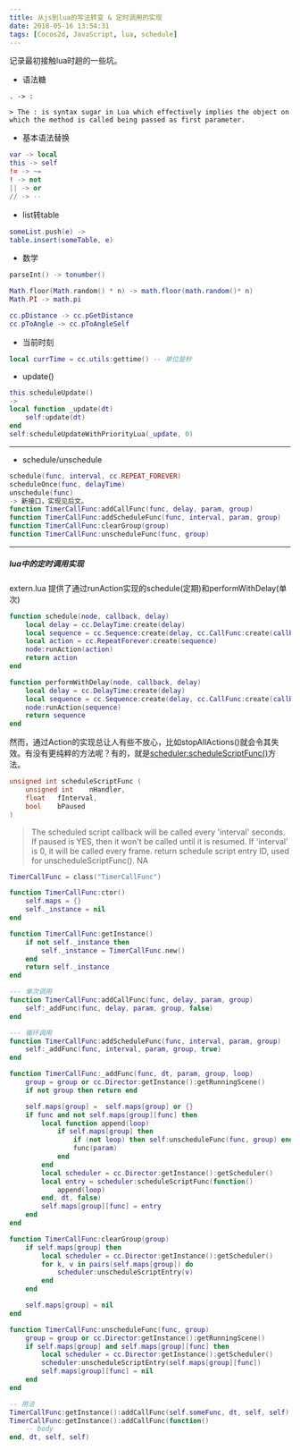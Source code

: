 ```yaml
---
title: 从js到lua的写法转变 & 定时调用的实现
date: 2018-05-16 13:54:31
tags: [Cocos2d, JavaScript, lua, schedule]
---
```

记录最初接触lua时趟的一些坑。

- 语法糖
```
. -> :
```
    > The : is syntax sugar in Lua which effectively implies the object on which the method is called being passed as first parameter.

- 基本语法替换
``` lua
var -> local
this -> self
!= -> ~=
! -> not
|| -> or
// -> --
```

- list转table
``` lua
someList.push(e) ->
table.insert(someTable, e)
```

- 数学
``` lua
parseInt() -> tonumber()

Math.floor(Math.random() * n) -> math.floor(math.random()* n)
Math.PI -> math.pi

cc.pDistance -> cc.pGetDistance
cc.pToAngle -> cc.pToAngleSelf
```

- 当前时刻
``` lua 
local currTime = cc.utils:gettime() -- 单位是秒
```

- update()
``` lua
this.scheduleUpdate()
->
local function _update(dt)
    self:update(dt)
end
self:scheduleUpdateWithPriorityLua(_update, 0)
```

---
- schedule/unschedule
``` lua
schedule(func, interval, cc.REPEAT_FOREVER)
scheduleOnce(func, delayTime)
unschedule(func)
-> 新接口，实现见后文。
function TimerCallFunc:addCallFunc(func, delay, param, group)
function TimerCallFunc:addScheduleFunc(func, interval, param, group)
function TimerCallFunc:clearGroup(group)
function TimerCallFunc:unscheduleFunc(func, group)
```

---
##### lua中的定时调用实现
extern.lua 提供了通过runAction实现的schedule(定期)和performWithDelay(单次)
``` lua
function schedule(node, callback, delay)
    local delay = cc.DelayTime:create(delay)
    local sequence = cc.Sequence:create(delay, cc.CallFunc:create(callback))
    local action = cc.RepeatForever:create(sequence)
    node:runAction(action)
    return action
end

function performWithDelay(node, callback, delay)
    local delay = cc.DelayTime:create(delay)
    local sequence = cc.Sequence:create(delay, cc.CallFunc:create(callback))
    node:runAction(sequence)
    return sequence
end
```

然而，通过Action的实现总让人有些不放心，比如stopAllActions()就会令其失效。有没有更纯粹的方法呢？有的，就是[scheduler:scheduleScriptFunc()](http://doc.zengrong.net/cocos/2.2.5/de/dee/classcocos2d_1_1_c_c_scheduler.html#af236237543cc64e1779b464bf8b4f97e)方法。

``` cpp
unsigned int scheduleScriptFunc (
    unsigned int    nHandler,
    float   fInterval,
    bool    bPaused 
)   
```
>The scheduled script callback will be called every 'interval' seconds.
If paused is YES, then it won't be called until it is resumed. If 'interval' is 0, it will be called every frame. return schedule script entry ID, used for unscheduleScriptFunc(). NA

``` lua
TimerCallFunc = class("TimerCallFunc")

function TimerCallFunc:ctor()
    self.maps = {}
    self._instance = nil
end

function TimerCallFunc:getInstance()
    if not self._instance then
        self._instance = TimerCallFunc.new()
    end
    return self._instance
end

--- 单次调用
function TimerCallFunc:addCallFunc(func, delay, param, group)
    self:_addFunc(func, delay, param, group, false)
end

--- 循环调用
function TimerCallFunc:addScheduleFunc(func, interval, param, group)
    self:_addFunc(func, interval, param, group, true)
end

function TimerCallFunc:_addFunc(func, dt, param, group, loop)
    group = group or cc.Director:getInstance():getRunningScene()
    if not group then return end

    self.maps[group] =  self.maps[group] or {}
    if func and not self.maps[group][func] then
        local function append(loop)
            if self.maps[group] then
                if (not loop) then self:unscheduleFunc(func, group) end
                func(param)
            end
        end
        local scheduler = cc.Director:getInstance():getScheduler()
        local entry = scheduler:scheduleScriptFunc(function()
            append(loop)
        end, dt, false)
        self.maps[group][func] = entry
    end
end

function TimerCallFunc:clearGroup(group)
    if self.maps[group] then
        local scheduler = cc.Director:getInstance():getScheduler()
        for k, v in pairs(self.maps[group]) do
            scheduler:unscheduleScriptEntry(v)
        end
    end

    self.maps[group] = nil
end

function TimerCallFunc:unscheduleFunc(func, group)
    group = group or cc.Director:getInstance():getRunningScene()
    if self.maps[group] and self.maps[group][func] then
        local scheduler = cc.Director:getInstance():getScheduler()
        scheduler:unscheduleScriptEntry(self.maps[group][func])
        self.maps[group][func] = nil
    end
end
```

``` lua
-- 用法
TimerCallFunc:getInstance():addCallFunc(self.someFunc, dt, self, self)
TimerCallFunc:getInstance():addCallFunc(function()
    -- body
end, dt, self, self)
```

